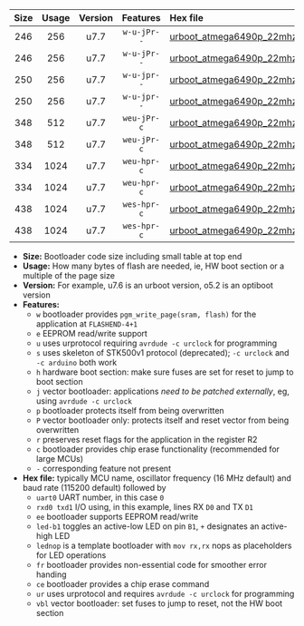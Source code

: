 |Size|Usage|Version|Features|Hex file|
|:-:|:-:|:-:|:-:|:--|
|246|256|u7.7|`w-u-jPr--`|[urboot_atmega6490p_22mhz1184_115200bps_uart0_rxe0_txe1_led+b7_ur_vbl.hex](https://raw.githubusercontent.com/stefanrueger/urboot.hex/main/mcus/atmega6490p/fcpu_22mhz1184/115200_bps/urboot_atmega6490p_22mhz1184_115200bps_uart0_rxe0_txe1_led+b7_ur_vbl.hex)|
|246|256|u7.7|`w-u-jPr--`|[urboot_atmega6490p_22mhz1184_115200bps_uart0_rxe0_txe1_lednop_ur_vbl.hex](https://raw.githubusercontent.com/stefanrueger/urboot.hex/main/mcus/atmega6490p/fcpu_22mhz1184/115200_bps/urboot_atmega6490p_22mhz1184_115200bps_uart0_rxe0_txe1_lednop_ur_vbl.hex)|
|250|256|u7.7|`w-u-jpr--`|[urboot_atmega6490p_22mhz1184_115200bps_uart0_rxe0_txe1_led+b7_fr_ur_vbl.hex](https://raw.githubusercontent.com/stefanrueger/urboot.hex/main/mcus/atmega6490p/fcpu_22mhz1184/115200_bps/urboot_atmega6490p_22mhz1184_115200bps_uart0_rxe0_txe1_led+b7_fr_ur_vbl.hex)|
|250|256|u7.7|`w-u-jpr--`|[urboot_atmega6490p_22mhz1184_115200bps_uart0_rxe0_txe1_lednop_fr_ur_vbl.hex](https://raw.githubusercontent.com/stefanrueger/urboot.hex/main/mcus/atmega6490p/fcpu_22mhz1184/115200_bps/urboot_atmega6490p_22mhz1184_115200bps_uart0_rxe0_txe1_lednop_fr_ur_vbl.hex)|
|348|512|u7.7|`weu-jPr-c`|[urboot_atmega6490p_22mhz1184_115200bps_uart0_rxe0_txe1_ee_led+b7_fr_ce_ur_vbl.hex](https://raw.githubusercontent.com/stefanrueger/urboot.hex/main/mcus/atmega6490p/fcpu_22mhz1184/115200_bps/urboot_atmega6490p_22mhz1184_115200bps_uart0_rxe0_txe1_ee_led+b7_fr_ce_ur_vbl.hex)|
|348|512|u7.7|`weu-jPr-c`|[urboot_atmega6490p_22mhz1184_115200bps_uart0_rxe0_txe1_ee_lednop_fr_ce_ur_vbl.hex](https://raw.githubusercontent.com/stefanrueger/urboot.hex/main/mcus/atmega6490p/fcpu_22mhz1184/115200_bps/urboot_atmega6490p_22mhz1184_115200bps_uart0_rxe0_txe1_ee_lednop_fr_ce_ur_vbl.hex)|
|334|1024|u7.7|`weu-hpr-c`|[urboot_atmega6490p_22mhz1184_115200bps_uart0_rxe0_txe1_ee_led+b7_fr_ce_ur.hex](https://raw.githubusercontent.com/stefanrueger/urboot.hex/main/mcus/atmega6490p/fcpu_22mhz1184/115200_bps/urboot_atmega6490p_22mhz1184_115200bps_uart0_rxe0_txe1_ee_led+b7_fr_ce_ur.hex)|
|334|1024|u7.7|`weu-hpr-c`|[urboot_atmega6490p_22mhz1184_115200bps_uart0_rxe0_txe1_ee_lednop_fr_ce_ur.hex](https://raw.githubusercontent.com/stefanrueger/urboot.hex/main/mcus/atmega6490p/fcpu_22mhz1184/115200_bps/urboot_atmega6490p_22mhz1184_115200bps_uart0_rxe0_txe1_ee_lednop_fr_ce_ur.hex)|
|438|1024|u7.7|`wes-hpr-c`|[urboot_atmega6490p_22mhz1184_115200bps_uart0_rxe0_txe1_ee_led+b7_fr_ce.hex](https://raw.githubusercontent.com/stefanrueger/urboot.hex/main/mcus/atmega6490p/fcpu_22mhz1184/115200_bps/urboot_atmega6490p_22mhz1184_115200bps_uart0_rxe0_txe1_ee_led+b7_fr_ce.hex)|
|438|1024|u7.7|`wes-hpr-c`|[urboot_atmega6490p_22mhz1184_115200bps_uart0_rxe0_txe1_ee_lednop_fr_ce.hex](https://raw.githubusercontent.com/stefanrueger/urboot.hex/main/mcus/atmega6490p/fcpu_22mhz1184/115200_bps/urboot_atmega6490p_22mhz1184_115200bps_uart0_rxe0_txe1_ee_lednop_fr_ce.hex)|

- **Size:** Bootloader code size including small table at top end
- **Usage:** How many bytes of flash are needed, ie, HW boot section or a multiple of the page size
- **Version:** For example, u7.6 is an urboot version, o5.2 is an optiboot version
- **Features:**
  + `w` bootloader provides `pgm_write_page(sram, flash)` for the application at `FLASHEND-4+1`
  + `e` EEPROM read/write support
  + `u` uses urprotocol requiring `avrdude -c urclock` for programming
  + `s` uses skeleton of STK500v1 protocol (deprecated); `-c urclock` and `-c arduino` both work
  + `h` hardware boot section: make sure fuses are set for reset to jump to boot section
  + `j` vector bootloader: applications *need to be patched externally*, eg, using `avrdude -c urclock`
  + `p` bootloader protects itself from being overwritten
  + `P` vector bootloader only: protects itself and reset vector from being overwritten
  + `r` preserves reset flags for the application in the register R2
  + `c` bootloader provides chip erase functionality (recommended for large MCUs)
  + `-` corresponding feature not present
- **Hex file:** typically MCU name, oscillator frequency (16 MHz default) and baud rate (115200 default) followed by
  + `uart0` UART number, in this case `0`
  + `rxd0 txd1` I/O using, in this example, lines RX `D0` and TX `D1`
  + `ee` bootloader supports EEPROM read/write
  + `led-b1` toggles an active-low LED on pin `B1`, `+` designates an active-high LED
  + `lednop` is a template bootloader with `mov rx,rx` nops as placeholders for LED operations
  + `fr` bootloader provides non-essential code for smoother error handing
  + `ce` bootloader provides a chip erase command
  + `ur` uses urprotocol and requires `avrdude -c urclock` for programming
  + `vbl` vector bootloader: set fuses to jump to reset, not the HW boot section

